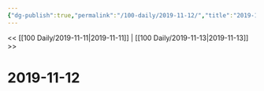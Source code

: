 ```yaml
---
{"dg-publish":true,"permalink":"/100-daily/2019-11-12/","title":"2019-11-12"}
---
```



<< [[100 Daily/2019-11-11\|2019-11-11]] | [[100 Daily/2019-11-13\|2019-11-13]] >>

# 2019-11-12
